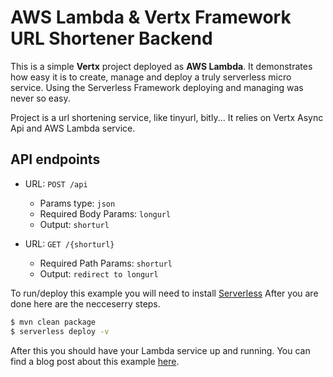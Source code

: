 # AWS Lambda & Vertx Framework URL Shortener Backend

This is a simple **Vertx** project deployed as **AWS Lambda**. It demonstrates how easy it is to create, manage and deploy a truly serverless micro service. Using the Serverless Framework deploying and managing was never so easy.

Project is a url shortening service, like tinyurl, bitly... It relies on Vertx Async Api and AWS Lambda service.

## API endpoints
- URL: `POST /api`
  - Params type: `json`
  - Required Body Params: `longurl`
  - Output: `shorturl`

- URL: `GET /{shorturl}`
  - Required Path Params: `shorturl`
  - Output: `redirect to longurl`

To run/deploy this example you will need to install [Serverless](https://serverless.com)
After you are done here are the necceserry steps.
```sh
$ mvn clean package
$ serverless deploy -v
```
After this you should have your Lambda service up and running.
You can find a blog post about this example [here](http://lazarbulic.com/blog/?p=154&preview=true).

